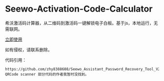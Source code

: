 # Seewo-Activation-Code-Calculator
希沃激活码计算器，从二维码到激活码一键解锁电子白板。基于js，本地运行，无需联网。  

[立即使用](https://seewo.fabbo.top/)

如有侵权，请联系删除。

代码引用：  
```
https://github.com/zhy8388608/Seewo_Assistant_Password_Recovery_Tool_V2
QRCode scanner 部分代码的作者我暂时没找到。
```
